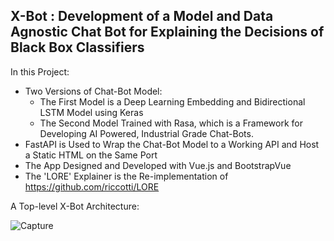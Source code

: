 ## **X-Bot** : Development of a Model and Data Agnostic Chat Bot for Explaining the Decisions of Black Box Classifiers 
In this Project:
- Two Versions of Chat-Bot Model: 
  - The First Model is a Deep Learning Embedding and Bidirectional LSTM Model using Keras
  - The Second Model Trained with Rasa, which is a Framework for Developing AI Powered, Industrial Grade Chat-Bots.
- FastAPI is Used to Wrap the Chat-Bot Model to a Working API and Host a Static HTML on the Same Port
- The App Designed and Developed with Vue.js and BootstrapVue
- The 'LORE' Explainer is the Re-implementation of https://github.com/riccotti/LORE

A Top-level X-Bot Architecture:

![Capture](https://user-images.githubusercontent.com/43795622/120085751-0d649b00-c0db-11eb-85e7-b705a1c97848.PNG)
